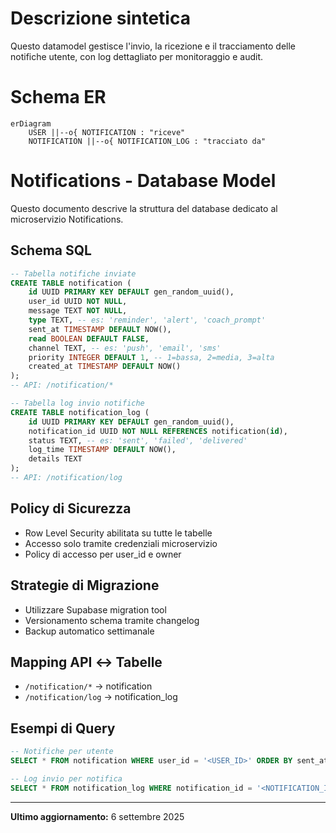# Descrizione sintetica
Questo datamodel gestisce l'invio, la ricezione e il tracciamento delle notifiche utente, con log dettagliato per monitoraggio e audit.

# Schema ER
```mermaid
erDiagram
    USER ||--o{ NOTIFICATION : "riceve"
    NOTIFICATION ||--o{ NOTIFICATION_LOG : "tracciato da"
```

# Notifications - Database Model

Questo documento descrive la struttura del database dedicato al microservizio Notifications.

## Schema SQL

```sql
-- Tabella notifiche inviate
CREATE TABLE notification (
    id UUID PRIMARY KEY DEFAULT gen_random_uuid(),
    user_id UUID NOT NULL,
    message TEXT NOT NULL,
    type TEXT, -- es: 'reminder', 'alert', 'coach_prompt'
    sent_at TIMESTAMP DEFAULT NOW(),
    read BOOLEAN DEFAULT FALSE,
    channel TEXT, -- es: 'push', 'email', 'sms'
    priority INTEGER DEFAULT 1, -- 1=bassa, 2=media, 3=alta
    created_at TIMESTAMP DEFAULT NOW()
);
-- API: /notification/*

-- Tabella log invio notifiche
CREATE TABLE notification_log (
    id UUID PRIMARY KEY DEFAULT gen_random_uuid(),
    notification_id UUID NOT NULL REFERENCES notification(id),
    status TEXT, -- es: 'sent', 'failed', 'delivered'
    log_time TIMESTAMP DEFAULT NOW(),
    details TEXT
);
-- API: /notification/log
```

## Policy di Sicurezza
- Row Level Security abilitata su tutte le tabelle
- Accesso solo tramite credenziali microservizio
- Policy di accesso per user_id e owner

## Strategie di Migrazione
- Utilizzare Supabase migration tool
- Versionamento schema tramite changelog
- Backup automatico settimanale

## Mapping API ↔️ Tabelle
- `/notification/*` → notification
- `/notification/log` → notification_log

## Esempi di Query
```sql
-- Notifiche per utente
SELECT * FROM notification WHERE user_id = '<USER_ID>' ORDER BY sent_at DESC;

-- Log invio per notifica
SELECT * FROM notification_log WHERE notification_id = '<NOTIFICATION_ID>';
```

---

**Ultimo aggiornamento:** 6 settembre 2025
